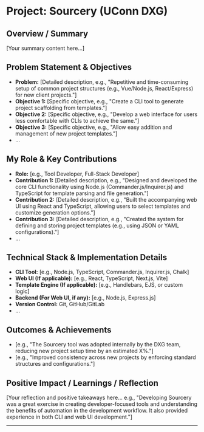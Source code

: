 # Project: Sourcery (UConn DXG)

<!-- 
This template helps structure your portfolio information for the AI chatbot.
This is for a specific project completed at UConn Digital Experience Group.
-->

## Overview / Summary

<!-- 
Provide a brief overview of the Sourcery project.
Example: "Sourcery was an internal developer tool built at UConn DXG to help streamline the creation of boilerplate code for new projects. It functioned as a command-line interface (CLI) tool and a web UI for generating project structures based on predefined templates."
-->

[Your summary content here...]

## Problem Statement & Objectives

<!--
Describe the problem the project aimed to solve and the main objectives.
-->

*   **Problem:** [Detailed description, e.g., "Repetitive and time-consuming setup of common project structures (e.g., Vue/Node.js, React/Express) for new client projects."]
*   **Objective 1:** [Specific objective, e.g., "Create a CLI tool to generate project scaffolding from templates."]
*   **Objective 2:** [Specific objective, e.g., "Develop a web interface for users less comfortable with CLIs to achieve the same."]
*   **Objective 3:** [Specific objective, e.g., "Allow easy addition and management of new project templates."]
*   ...

## My Role & Key Contributions

<!--
Describe your specific role and contributions to the Sourcery project.
-->

*   **Role:** [e.g., Tool Developer, Full-Stack Developer]
*   **Contribution 1:** [Detailed description, e.g., "Designed and developed the core CLI functionality using Node.js (Commander.js/Inquirer.js) and TypeScript for template parsing and file generation."]
*   **Contribution 2:** [Detailed description, e.g., "Built the accompanying web UI using React and TypeScript, allowing users to select templates and customize generation options."]
*   **Contribution 3:** [Detailed description, e.g., "Created the system for defining and storing project templates (e.g., using JSON or YAML configurations)."]
*   ...

## Technical Stack & Implementation Details

<!--
List the key technologies used for Sourcery.
-->

*   **CLI Tool:** [e.g., Node.js, TypeScript, Commander.js, Inquirer.js, Chalk]
*   **Web UI (If applicable):** [e.g., React, TypeScript, Next.js, Vite]
*   **Template Engine (If applicable):** [e.g., Handlebars, EJS, or custom logic]
*   **Backend (For Web UI, if any):** [e.g., Node.js, Express.js]
*   **Version Control:** Git, GitHub/GitLab
*   ...

## Outcomes & Achievements

<!--
Highlight the final outcomes and any notable achievements for Sourcery.
-->

*   [e.g., "The Sourcery tool was adopted internally by the DXG team, reducing new project setup time by an estimated X%."]
*   [e.g., "Improved consistency across new projects by enforcing standard structures and configurations."]

## Positive Impact / Learnings / Reflection

<!--
Reflect on the Sourcery project.
-->

[Your reflection and positive takeaways here... e.g., "Developing Sourcery was a great exercise in creating developer-focused tools and understanding the benefits of automation in the development workflow. It also provided experience in both CLI and web UI development."]

--- 